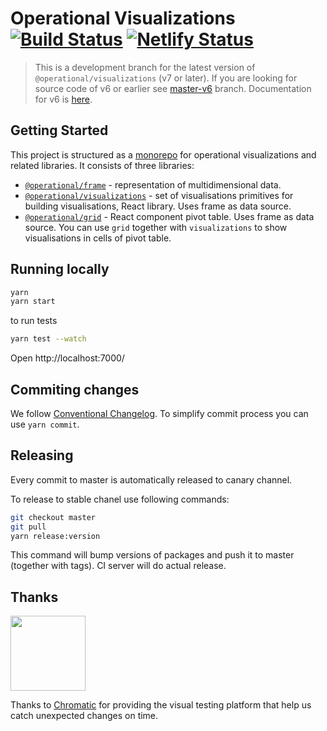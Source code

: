 # Operational Visualizations [![Build Status](https://travis-ci.com/contiamo/operational-visualizations.svg?branch=master)](https://travis-ci.com/contiamo/operational-visualizations) [![Netlify Status](https://api.netlify.com/api/v1/badges/37ca92a3-60e8-428e-a7ff-91666b59b4a8/deploy-status)](https://app.netlify.com/sites/operational-visualizations/deploys)

> This is a development branch for the latest version of `@operational/visualizations` (v7 or later). If you are looking for source code of v6 or earlier see [master-v6](https://github.com/contiamo/operational-visualizations/tree/master-v6) branch. Documentation for v6 is [here](https://contiamo.github.io/operational-visualizations).

## Getting Started

This project is structured as a [monorepo](https://www.atlassian.com/git/tutorials/monorepos) for operational visualizations and related libraries. It consists of three libraries:

- [`@operational/frame`](packages/frame) - representation of multidimensional data.
- [`@operational/visualizations`](packages/visualizations) - set of visualisations primitives for building visualisations, React library. Uses frame as data source.
- [`@operational/grid`](packages/grid) - React component pivot table. Uses frame as data source. You can use `grid` together with `visualizations` to show visualisations in cells of pivot table.

## Running locally

```sh
yarn
yarn start
```

to run tests

```sh
yarn test --watch
```

Open http://localhost:7000/

## Commiting changes

We follow [Conventional Changelog](https://www.conventionalcommits.org/en/). To simplify commit process you can use `yarn commit`.

## Releasing

Every commit to master is automatically released to canary channel.

To release to stable chanel use following commands:

```sh
git checkout master
git pull
yarn release:version
```

This command will bump versions of packages and push it to master (together with tags). CI server will do actual release.

## Thanks

<a href="https://www.chromaticqa.com/"><img src="https://cdn-images-1.medium.com/letterbox/147/36/50/50/1*oHHjTjInDOBxIuYHDY2gFA.png?source=logoAvatar-d7276495b101---37816ec27d7a" width="120"/></a>

Thanks to [Chromatic](https://www.chromaticqa.com/) for providing the visual testing platform that help us catch unexpected changes on time.

